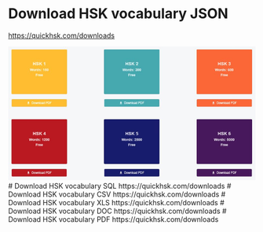 # Download HSK vocabulary JSON
https://quickhsk.com/downloads
<div align="center">
    <img src="1.jpg">
</div>
# Download HSK vocabulary SQL
https://quickhsk.com/downloads
# Download HSK vocabulary CSV
https://quickhsk.com/downloads
# Download HSK vocabulary XLS
https://quickhsk.com/downloads
# Download HSK vocabulary DOC
https://quickhsk.com/downloads
# Download HSK vocabulary PDF
https://quickhsk.com/downloads

